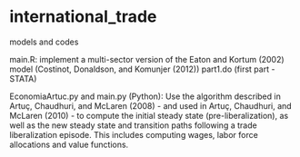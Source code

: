 # international_trade
models and codes 

main.R: implement a multi-sector version of the Eaton and Kortum (2002) model (Costinot, Donaldson, and Komunjer (2012))
part1.do (first part - STATA) 
 
EconomiaArtuc.py and main.py (Python): Use the algorithm described in Artuç, Chaudhuri, and McLaren (2008) - and used in
Artuç, Chaudhuri, and McLaren (2010) - to compute the initial steady state (pre-liberalization),
as well as the new steady state and transition paths following a trade liberalization episode.
This includes computing wages, labor force allocations and value functions.


